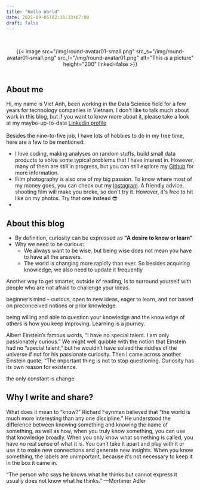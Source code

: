 ```yaml
---
title: "Hello World"
date: 2021-09-05T02:16:33+07:00
draft: false
---
```


&nbsp;
<center> {{< image src="/img/round-avatar01-small.png" src_s="/img/round-avatar01-small.png" src_l="/img/round-avatar01.png" alt="This is a picture" height="200" linked=false >}} </center>
&nbsp;

## About me

Hi, my name is Viet Anh, been working in the Data Science field for a few years for technology companies in Vietnam. I don't like to talk much about work in this blog, but if you want to know more about it, please take a look at my maybe-up-to-date <a href="https://www.linkedin.com/in/viet-anh-nguyen-16116710a/">Linkedin profile</a>
<br/><br/>
Besides the nine-to-five job, I have lots of hobbies to do in my free time, here are a few to be mentioned:
- I love coding, making analyses on random stuffs, build small data products to solve some typical problems that I have interest in. However, many of them are still in progress, but you can still explore my <a href="https://github.com/vietanhnl95">Github</a> for more information.
- Film photography is also one of my big passion. To know where most of my money goes, you can check out my <a href="https://www.instagram.com/s.i.eu/">Instagram</a>. A friendly advice, shooting film will make you broke, so don't try it. However, it's free to hit like on my photos. Try that one instead :sunglasses:
-

## About this blog

- By definition, curiosity can be expressed as **"A desire to know or learn"**
- Why we need to be curious:
    - We always want to be wise, but being wise does not mean you have to have all the answers.
    - The world is changing more rapidly than ever. So besides acquiring knowledge, we also need to update it frequently


Another way to get smarter, outside of reading, is to surround yourself with people who are not afraid to challenge your ideas.


beginner’s mind – curious, open to new ideas, eager to learn, and not based on preconceived notions or prior knowledge.

being willing and able to question your knowledge and the knowledge of others is how you keep improving. Learning is a journey.

Albert Einstein’s famous words, “I have no special talent. I am only passionately curious.” We might well quibble with the notion that Einstein had no “special talent,” but he wouldn’t have solved the riddles of the universe if not for his passionate curiosity. Then I came across another Einstein quote: “The important thing is not to stop questioning. Curiosity has its own reason for existence.

the only constant is change


## Why I write and share?



What does it mean to “know?”
Richard Feynman believed that “the world is much more interesting than any one discipline.” He understood the difference between knowing something and knowing the name of something, as well as how, when you truly know something, you can use that knowledge broadly. When you only know what something is called, you have no real sense of what it is. You can’t take it apart and play with it or use it to make new connections and generate new insights. When you know something, the labels are unimportant, because it’s not necessary to keep it in the box it came in.

“The person who says he knows what he thinks but cannot express it usually does not know what he thinks.” —Mortimer Adler
